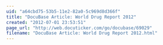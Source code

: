 ```yaml
---
uid: "a64cbd75-53b5-11e2-82a0-5c969d8d366f"
title: "DocuBase Article: World Drug Report 2012"
created: "2012-07-01 23:53:51"
page_url: "http://web.docuticker.com/go/docubase/69029"
filename: "DocuBase Article: World Drug Report 2012.html"
---
```

